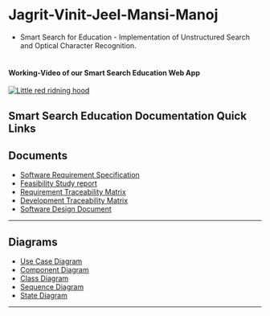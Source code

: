 # Jagrit-Vinit-Jeel-Mansi-Manoj
- Smart Search for Education - Implementation of Unstructured Search and Optical Character Recognition.
<br /><br />

#### Working-Video of our Smart Search Education Web App

[![Little red ridning hood](https://github.com/NIIT-Software-Engineering/Jagrit-Vinit-Jeel-Mansi-Manoj/blob/master/top.png?raw=true)](https://vimeo.com/193231279 "Little red riding hood - Click to Watch!")

<div align = left>
 <h2>Smart Search Education Documentation Quick Links </h2>
 </div>

## Documents

- [Software Requirement Specification]()
- [Feasibility Study report]()
- [Requirement Traceability Matrix]()
- [Development Traceability Matrix]()
- [Software Design Document]()

--------------------

## Diagrams

- [Use Case Diagram]()
- [Component Diagram]()
- [Class Diagram]()
- [Sequence Diagram]()
- [State Diagram](https://github.com/NIIT-Software-Engineering/Jagrit-Vinit-Jeel-Mansi-Manoj/blob/master/final-docs/images/state.png?raw=true)


------------


